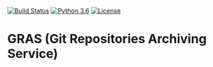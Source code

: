 [![Build Status](https://travis-ci.com/imlegend19/GitStruct.svg?token=w3ZWAjBtGfS2iGPRbGfF&branch=master)](https://travis-ci.com/imlegend19/GitStruct) [![Python 3.6](https://img.shields.io/badge/python-3.6-blue.svg)](https://www.python.org/downloads/release/python-360/) [![License](https://img.shields.io/badge/License-BSD%203--Clause-orange.svg)](https://opensource.org/licenses/BSD-3-Clause)


# GRAS (Git Repositories Archiving Service)
